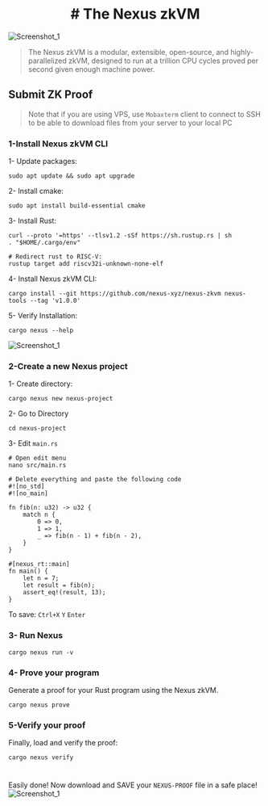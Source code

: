 <h1 align="center"># The Nexus zkVM</h1>

![Screenshot_1](https://github.com/0xmoei/Nexus-zkevm/assets/90371338/d81728cd-31c7-4178-bec5-9ea43a88573c)


> The Nexus zkVM is a modular, extensible, open-source, and highly-parallelized zkVM, designed to run at a trillion CPU cycles proved per second given enough machine power.

## Submit ZK Proof
> Note that if you are using VPS, use `Mobaxterm` client to connect to SSH to be able to download files from your server to your local PC

### 1-Install Nexus zkVM CLI
1- Update packages:
```console
sudo apt update && sudo apt upgrade
```
2- Install cmake:
```console
sudo apt install build-essential cmake
```
3- Install Rust:
```console
curl --proto '=https' --tlsv1.2 -sSf https://sh.rustup.rs | sh
. "$HOME/.cargo/env"

# Redirect rust to RISC-V:
rustup target add riscv32i-unknown-none-elf
```
4- Install Nexus zkVM CLI:
```console
cargo install --git https://github.com/nexus-xyz/nexus-zkvm nexus-tools --tag 'v1.0.0'
```
5- Verify Installation:
```console
cargo nexus --help
```
![Screenshot_1](https://github.com/0xmoei/Nexus-zkevm/assets/90371338/067241cf-8583-42de-806f-fb10b7a78edc)

### 2-Create a new Nexus project
1- Create directory:
```console
cargo nexus new nexus-project
```
2- Go to Directory
```console
cd nexus-project
```
3- Edit `main.rs`
```console
# Open edit menu
nano src/main.rs

# Delete everything and paste the following code
#![no_std]
#![no_main]

fn fib(n: u32) -> u32 {
    match n {
        0 => 0,
        1 => 1,
        _ => fib(n - 1) + fib(n - 2),
    }
}

#[nexus_rt::main]
fn main() {
    let n = 7;
    let result = fib(n);
    assert_eq!(result, 13);
}
```
To save: `Ctrl+X` `Y` `Enter`

### 3- Run Nexus
```console
cargo nexus run -v
```

### 4- Prove your program
Generate a proof for your Rust program using the Nexus zkVM.
```
cargo nexus prove
```

### 5-Verify your proof
Finally, load and verify the proof:
```
cargo nexus verify
```

#

Easily done! Now download and SAVE your `NEXUS-PROOF` file in a safe place!
![Screenshot_1](https://github.com/0xmoei/Nexus-zkevm/assets/90371338/595dc0eb-2301-45e8-b595-48d4d3fdc062)

#
